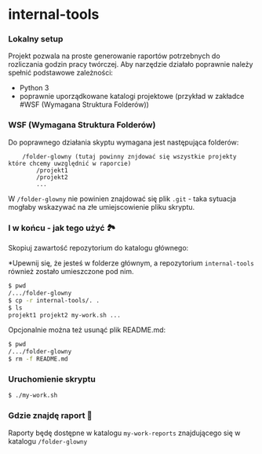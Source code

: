 # internal-tools
### Lokalny setup

Projekt pozwala na proste generowanie raportów potrzebnych do rozliczania godzin pracy twórczej.
Aby narzędzie działało poprawnie należy spełnić podstawowe zależności:
 - Python 3
 - poprawnie uporządkowane katalogi projektowe (przykład w zakładce #WSF (Wymagana Struktura Folderów))

### WSF (Wymagana Struktura Folderów)
Do poprawnego działania skyptu wymagana jest następująca folderów:

```
    /folder-glowny (tutaj powinny znjdować się wszystkie projekty które chcemy uwzględnić w raporcie)
        /projekt1
        /projekt2
        ...
```

W `/folder-glowny` nie powinien znajdować się plik `.git` - taka sytuacja mogłaby wskazywać na złe umiejscowienie pliku skryptu.

### I w końcu - jak tego użyć :national_park:

Skopiuj zawartość repozytorium do katalogu głównego:

*Upewnij się, że jesteś w folderze głównym, a repozytorium `internal-tools` również zostało umieszczone pod nim.

```bash
$ pwd
/.../folder-glowny
$ cp -r internal-tools/. .
$ ls
projekt1 projekt2 my-work.sh ...
```

Opcjonalnie można też usunąć plik README.md:

```bash
$ pwd
/.../folder-glowny
$ rm -f README.md
```

### Uruchomienie skryptu

```bash
$ ./my-work.sh
```

### Gdzie znajdę raport :thinking:

Raporty będę dostępne w katalogu `my-work-reports` znajdującego się w katalogu `/folder-glowny`
